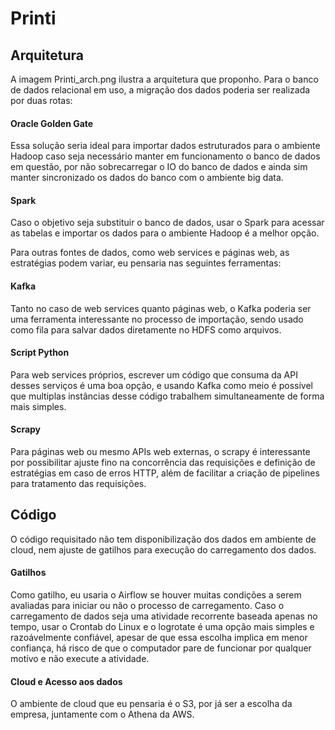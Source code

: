 # Printi

## Arquitetura
A imagem Printi_arch.png ilustra a arquitetura que proponho.
Para o banco de dados relacional em uso, a migração dos dados poderia ser realizada por duas rotas:

#### Oracle Golden Gate
Essa solução seria ideal para importar dados estruturados para o ambiente Hadoop caso seja necessário manter em funcionamento o banco de dados em questão, por não sobrecarregar o IO do banco de dados e ainda sim manter sincronizado os dados do banco com o ambiente big data.

#### Spark
Caso o objetivo seja substituir o banco de dados, usar o Spark para acessar as tabelas e importar os dados para o ambiente Hadoop é a melhor opção.

Para outras fontes de dados, como web services e páginas web, as estratégias podem variar, eu pensaria nas seguintes ferramentas:

#### Kafka
Tanto no caso de web services quanto páginas web, o Kafka poderia ser uma ferramenta interessante no processo de importação, sendo usado como fila para salvar dados diretamente no HDFS como arquivos.

#### Script Python
Para web services próprios, escrever um código que consuma da API desses serviços é uma boa opção, e usando Kafka como meio é possível que multiplas instâncias desse código trabalhem simultaneamente de forma mais simples.

#### Scrapy
Para páginas web ou mesmo APIs web externas, o scrapy é interessante por possibilitar ajuste fino na concorrência das requisições e definição de estratégias em caso de erros HTTP, além de facilitar a criação de pipelines para tratamento das requisições.

## Código
O código requisitado não tem disponibilização dos dados em ambiente de cloud, nem ajuste de gatilhos para execução do carregamento dos dados.

#### Gatilhos
Como gatilho, eu usaria o Airflow se houver muitas condições a serem avaliadas para iniciar ou não o processo de carregamento.
Caso o carregamento de dados seja uma atividade recorrente baseada apenas no tempo, usar o Crontab do Linux e o logrotate é uma opção mais simples e razoávelmente confiável, apesar de que essa escolha implica em menor confiança, há risco de que o computador pare de funcionar por qualquer motívo e não execute a atividade.

#### Cloud e Acesso aos dados
O ambiente de cloud que eu pensaria é o S3, por já ser a escolha da empresa, juntamente com o Athena da AWS.
